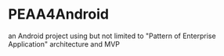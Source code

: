 # PEAA4Android
an Android project using but not limited to "Pattern of Enterprise Application" architecture and MVP
